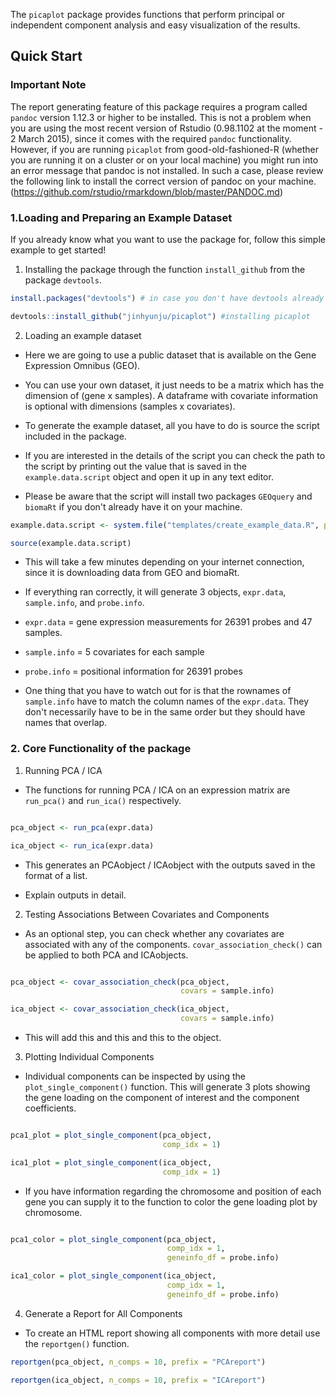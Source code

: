 The `picaplot` package provides functions that perform principal or independent component analysis and easy visualization of the results. 

## Quick Start

### Important Note

The report generating feature of this package requires a program called ```pandoc``` version 1.12.3 or higher to be installed. This is not a problem when you are using the most recent version of Rstudio (0.98.1102 at the moment - 2 March 2015), since it comes with the required ```pandoc``` functionality. However, if you are running ```picaplot``` from good-old-fashioned-R (whether you are running it on a cluster or on your local machine) you might run into an error message that pandoc is not installed. In such a case, please review the following link to install the correct version of pandoc on your machine. (https://github.com/rstudio/rmarkdown/blob/master/PANDOC.md)

### 1.Loading and Preparing an Example Dataset

If you already know what you want to use the package for, follow this simple example to get started!

1) Installing the package through the function ```install_github``` from the package ```devtools```.


```r
install.packages("devtools") # in case you don't have devtools already

devtools::install_github("jinhyunju/picaplot") #installing picaplot

```

2) Loading an example dataset

- Here we are going to use a public dataset that is available on the Gene Expression Omnibus (GEO).

- You can use your own dataset, it just needs to be a matrix which has the dimension of (gene x samples). A dataframe with covariate information is optional with dimensions (samples x covariates). 

- To generate the example dataset, all you have to do is source the script included in the package. 

- If you are interested in the details of the script you can check the path to the script by printing out the value that is saved in the ```example.data.script``` object and open it up in any text editor. 

- Please be aware that the script will install two packages ```GEOquery``` and ```biomaRt``` if you don't already have it on your machine. 

```r
example.data.script <- system.file("templates/create_example_data.R", package="picaplot")

source(example.data.script)
```

- This will take a few minutes depending on your internet connection, since it is downloading data from GEO and biomaRt. 

- If everything ran correctly, it will generate 3 objects, ```expr.data```, ```sample.info```, and ```probe.info```.

- ```expr.data``` = gene expression measurements for 26391 probes and 47 samples. 

- ```sample.info``` = 5 covariates for each sample 

- ```probe.info``` = positional information for 26391 probes
  
  
- One thing that you have to watch out for is that the rownames of ```sample.info``` have to match the column names of the ```expr.data```. They don't necessarily have to be in the same order but they should have names that overlap. 


### 2. Core Functionality of the package

1) Running PCA / ICA 

- The functions for running PCA / ICA on an expression matrix are `run_pca()` and `run_ica()` respectively.  

```r 

pca_object <- run_pca(expr.data)

ica_object <- run_ica(expr.data)

```

- This generates an PCAobject / ICAobject with the outputs saved in the format of a list.

- Explain outputs in detail.  


2) Testing Associations Between Covariates and Components

- As an optional step, you can check whether any covariates are associated with any of the components. 
`covar_association_check()` can be applied to both PCA and ICAobjects.

```r 

pca_object <- covar_association_check(pca_object, 
                                      covars = sample.info)

ica_object <- covar_association_check(ica_object, 
                                      covars = sample.info)

```

- This will add this and this and this to the object.
  

3) Plotting Individual Components

- Individual components can be inspected by using the `plot_single_component()` function. 
This will generate 3 plots showing the gene loading on the component of interest and the component coefficients.


```r

pca1_plot = plot_single_component(pca_object, 
                                  comp_idx = 1)

ica1_plot = plot_single_component(ica_object,
                                  comp_idx = 1)

```

- If you have information regarding the chromosome and position of each gene you can supply it to the function to color the gene loading plot by chromosome. 

```r

pca1_color = plot_single_component(pca_object, 
                                   comp_idx = 1, 
                                   geneinfo_df = probe.info)

ica1_color = plot_single_component(ica_object, 
                                   comp_idx = 1, 
                                   geneinfo_df = probe.info)

```


4) Generate a Report for All Components

- To create an HTML report showing all components with more detail use the `reportgen()` function.

```r
reportgen(pca_object, n_comps = 10, prefix = "PCAreport")

reportgen(ica_object, n_comps = 10, prefix = "ICAreport")


```